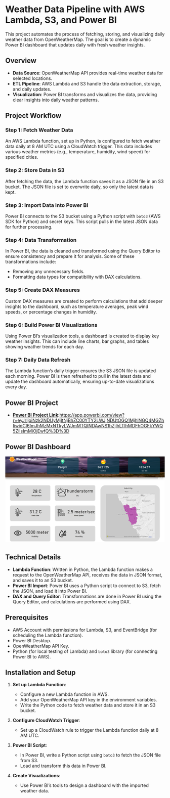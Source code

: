 # Weather Data Pipeline with AWS Lambda, S3, and Power BI

This project automates the process of fetching, storing, and visualizing daily weather data from OpenWeatherMap. The goal is to create a dynamic Power BI dashboard that updates daily with fresh weather insights. 

## Overview

- **Data Source**: OpenWeatherMap API provides real-time weather data for selected locations.
- **ETL Pipeline**: AWS Lambda and S3 handle the data extraction, storage, and daily updates.
- **Visualization**: Power BI transforms and visualizes the data, providing clear insights into daily weather patterns.

## Project Workflow

### Step 1: Fetch Weather Data
An AWS Lambda function, set up in Python, is configured to fetch weather data daily at 8 AM UTC using a CloudWatch trigger. This data includes various weather metrics (e.g., temperature, humidity, wind speed) for specified cities.

### Step 2: Store Data in S3
After fetching the data, the Lambda function saves it as a JSON file in an S3 bucket. The JSON file is set to overwrite daily, so only the latest data is kept.

### Step 3: Import Data into Power BI
Power BI connects to the S3 bucket using a Python script with `boto3` (AWS SDK for Python) and secret keys. This script pulls in the latest JSON data for further processing.

### Step 4: Data Transformation
In Power BI, the data is cleaned and transformed using the Query Editor to ensure consistency and prepare it for analysis. Some of these transformations include:
- Removing any unnecessary fields.
- Formatting data types for compatibility with DAX calculations.

### Step 5: Create DAX Measures
Custom DAX measures are created to perform calculations that add deeper insights to the dashboard, such as temperature averages, peak wind speeds, or percentage changes in humidity.

### Step 6: Build Power BI Visualizations
Using Power BI’s visualization tools, a dashboard is created to display key weather insights. This can include line charts, bar graphs, and tables showing weather trends for each day.

### Step 7: Daily Data Refresh
The Lambda function’s daily trigger ensures the S3 JSON file is updated each morning. Power BI is then refreshed to pull in the latest data and update the dashboard automatically, ensuring up-to-date visualizations every day.



## Power BI Project

- **[Power BI Project Link](#)**:https://app.powerbi.com/view?r=eyJrIjoiNzk2NDUyMjItNjBhZC00YTY2LWJjNDUtOGQ1MjhlNGQ4MGZhIiwidCI6ImJhMzMxNTkyLWJmMTQtNDAwNS1hZjlhLTlhMDFhOGFkYWQ5ZiIsImMiOjEwfQ%3D%3D 

## Power BI Dashboard

![Power BI Dashboard](Dashboard-Look.png)  <!-- Replace with the actual path to your dashboard image -->

## Technical Details

- **Lambda Function**: Written in Python, the Lambda function makes a request to the OpenWeatherMap API, receives the data in JSON format, and saves it to an S3 bucket.
- **Power BI Import**: Power BI uses a Python script to connect to S3, fetch the JSON, and load it into Power BI.
- **DAX and Query Editor**: Transformations are done in Power BI using the Query Editor, and calculations are performed using DAX.

## Prerequisites

- AWS Account with permissions for Lambda, S3, and EventBridge (for scheduling the Lambda function).
- Power BI Desktop.
- OpenWeatherMap API Key.
- Python (for local testing of Lambda) and `boto3` library (for connecting Power BI to AWS).

## Installation and Setup

1. **Set up Lambda Function**:
   - Configure a new Lambda function in AWS.
   - Add your OpenWeatherMap API key in the environment variables.
   - Write the Python code to fetch weather data and store it in an S3 bucket.

2. **Configure CloudWatch Trigger**:
   - Set up a CloudWatch rule to trigger the Lambda function daily at 8 AM UTC.

3. **Power BI Script**:
   - In Power BI, write a Python script using `boto3` to fetch the JSON file from S3.
   - Load and transform this data in Power BI.

4. **Create Visualizations**:
   - Use Power BI’s tools to design a dashboard with the imported weather data.

